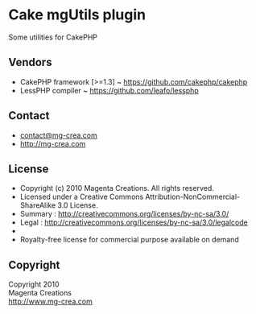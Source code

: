 # Cake mgUtils plugin #

Some utilities for CakePHP

## Vendors ##

* CakePHP framework [>=1.3]		~ https://github.com/cakephp/cakephp
* LessPHP compiler				~ https://github.com/leafo/lessphp

## Contact ##

* contact@mg-crea.com
* http://mg-crea.com

## License ##

* Copyright (c) 2010 Magenta Creations. All rights reserved.
* Licensed under a Creative Commons Attribution-NonCommercial-ShareAlike 3.0 License.
*  Summary : <http://creativecommons.org/licenses/by-nc-sa/3.0/>
*  Legal : <http://creativecommons.org/licenses/by-nc-sa/3.0/legalcode>
*
* Royalty-free license for commercial purpose available on demand

## Copyright ##

Copyright 2010<br/>
Magenta Creations<br/>
http://www.mg-crea.com<br/>